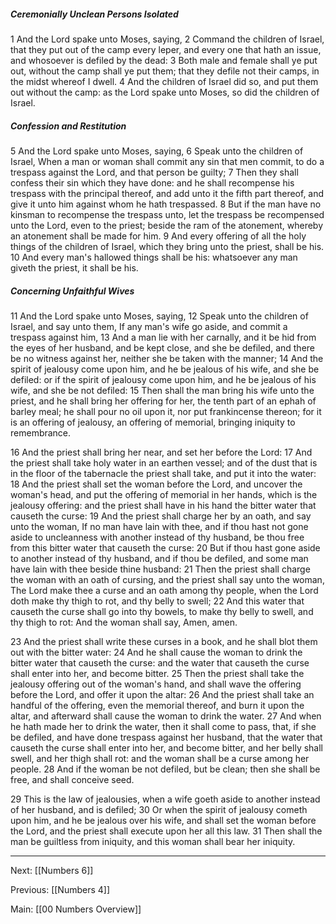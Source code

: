 ##### Ceremonially Unclean Persons Isolated

1 And the Lord spake unto Moses, saying, 2 Command the children of Israel, that they put out of the camp every leper, and every one that hath an issue, and whosoever is defiled by the dead: 3 Both male and female shall ye put out, without the camp shall ye put them; that they defile not their camps, in the midst whereof I dwell. 4 And the children of Israel did so, and put them out without the camp: as the Lord spake unto Moses, so did the children of Israel.

##### Confession and Restitution

5 And the Lord spake unto Moses, saying, 6 Speak unto the children of Israel, When a man or woman shall commit any sin that men commit, to do a trespass against the Lord, and that person be guilty; 7 Then they shall confess their sin which they have done: and he shall recompense his trespass with the principal thereof, and add unto it the fifth part thereof, and give it unto him against whom he hath trespassed. 8 But if the man have no kinsman to recompense the trespass unto, let the trespass be recompensed unto the Lord, even to the priest; beside the ram of the atonement, whereby an atonement shall be made for him. 9 And every offering of all the holy things of the children of Israel, which they bring unto the priest, shall be his. 10 And every man's hallowed things shall be his: whatsoever any man giveth the priest, it shall be his.

##### Concerning Unfaithful Wives

11 And the Lord spake unto Moses, saying, 12 Speak unto the children of Israel, and say unto them, If any man's wife go aside, and commit a trespass against him, 13 And a man lie with her carnally, and it be hid from the eyes of her husband, and be kept close, and she be defiled, and there be no witness against her, neither she be taken with the manner; 14 And the spirit of jealousy come upon him, and he be jealous of his wife, and she be defiled: or if the spirit of jealousy come upon him, and he be jealous of his wife, and she be not defiled: 15 Then shall the man bring his wife unto the priest, and he shall bring her offering for her, the tenth part of an ephah of barley meal; he shall pour no oil upon it, nor put frankincense thereon; for it is an offering of jealousy, an offering of memorial, bringing iniquity to remembrance.

16 And the priest shall bring her near, and set her before the Lord: 17 And the priest shall take holy water in an earthen vessel; and of the dust that is in the floor of the tabernacle the priest shall take, and put it into the water: 18 And the priest shall set the woman before the Lord, and uncover the woman's head, and put the offering of memorial in her hands, which is the jealousy offering: and the priest shall have in his hand the bitter water that causeth the curse: 19 And the priest shall charge her by an oath, and say unto the woman, If no man have lain with thee, and if thou hast not gone aside to uncleanness with another instead of thy husband, be thou free from this bitter water that causeth the curse: 20 But if thou hast gone aside to another instead of thy husband, and if thou be defiled, and some man have lain with thee beside thine husband: 21 Then the priest shall charge the woman with an oath of cursing, and the priest shall say unto the woman, The Lord make thee a curse and an oath among thy people, when the Lord doth make thy thigh to rot, and thy belly to swell; 22 And this water that causeth the curse shall go into thy bowels, to make thy belly to swell, and thy thigh to rot: And the woman shall say, Amen, amen.

23 And the priest shall write these curses in a book, and he shall blot them out with the bitter water: 24 And he shall cause the woman to drink the bitter water that causeth the curse: and the water that causeth the curse shall enter into her, and become bitter. 25 Then the priest shall take the jealousy offering out of the woman's hand, and shall wave the offering before the Lord, and offer it upon the altar: 26 And the priest shall take an handful of the offering, even the memorial thereof, and burn it upon the altar, and afterward shall cause the woman to drink the water. 27 And when he hath made her to drink the water, then it shall come to pass, that, if she be defiled, and have done trespass against her husband, that the water that causeth the curse shall enter into her, and become bitter, and her belly shall swell, and her thigh shall rot: and the woman shall be a curse among her people. 28 And if the woman be not defiled, but be clean; then she shall be free, and shall conceive seed.

29 This is the law of jealousies, when a wife goeth aside to another instead of her husband, and is defiled; 30 Or when the spirit of jealousy cometh upon him, and he be jealous over his wife, and shall set the woman before the Lord, and the priest shall execute upon her all this law. 31 Then shall the man be guiltless from iniquity, and this woman shall bear her iniquity.

---
Next: [[Numbers 6]]

Previous: [[Numbers 4]]

Main: [[00 Numbers Overview]]